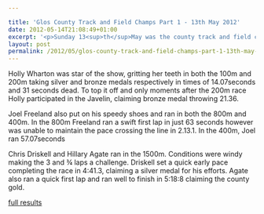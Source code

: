 ```yaml
---

title: 'Glos County Track and Field Champs Part 1 - 13th May 2012'
date: 2012-05-14T21:08:49+01:00
excerpt: '<p>Sunday 13<sup>th</sup>May was the county track and field championships at the Prince of Wales stadium. The sun brought out the Striders, leading to Personal Bests, Club records and county medals galore.</p>'
layout: post
permalink: /2012/05/glos-county-track-and-field-champs-part-1-13th-may-2012/
---
```

</p> 

Holly Wharton was star of the show, gritting her teeth in both the 100m and 200m taking silver and bronze medals respectively in times of 14.07seconds and 31 seconds dead. To top it off and only moments after the 200m race Holly participated in the Javelin, claiming bronze medal throwing 21.36.

Joel Freeland also put on his speedy shoes and ran in both the 800m and 400m. In the 800m Freeland ran a swift first lap in just 63 seconds however was unable to maintain the pace crossing the line in 2.13.1. In the 400m, Joel ran 57.07seconds

Chris Driskell and Hillary Agate ran in the 1500m. Conditions were windy making the 3 and ¾ laps a challenge. Driskell set a quick early pace completing the race in 4:41.3, claiming a silver medal for his efforts. Agate also ran a quick first lap and ran well to finish in 5:18:8 claiming the county gold.

<a href="http://www.clcstriders-runningclub.co.uk/images/documents/countytf2012results.pdf" target="_blank" rel="nofollow">full results</a>
